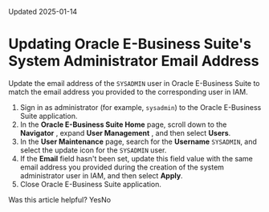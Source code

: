 Updated 2025-01-14
# Updating Oracle E-Business Suite's System Administrator Email Address
Update the email address of the `SYSADMIN` user in Oracle E-Business Suite to match the email address you provided to the corresponding user in IAM.
  1. Sign in as administrator (for example, `sysadmin`) to the Oracle E-Business Suite application.
  2. In the **Oracle E-Business Suite Home** page, scroll down to the **Navigator** , expand **User Management** , and then select **Users**.
  3. In the **User Maintenance** page, search for the **Username** `SYSADMIN`, and select the update icon for the `SYSADMIN` user.
  4. If the **Email** field hasn't been set, update this field value with the same email address you provided during the creation of the system administrator user in IAM, and then select **Apply**.
  5. Close Oracle E-Business Suite application.


Was this article helpful?
YesNo

